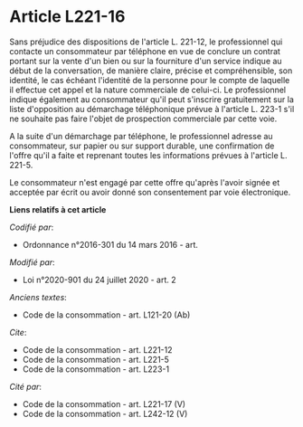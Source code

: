 # Article L221-16

Sans préjudice des dispositions de l'article L. 221-12, le professionnel qui contacte un consommateur par téléphone en vue de
conclure un contrat portant sur la vente d'un bien ou sur la fourniture d'un service indique au début de la conversation, de
manière claire, précise et compréhensible, son identité, le cas échéant l'identité de la personne pour le compte de laquelle
il effectue cet appel et la nature commerciale de celui-ci. Le professionnel indique également au consommateur qu'il peut
s'inscrire gratuitement sur la liste d'opposition au démarchage téléphonique prévue à l'article L. 223-1 s'il ne souhaite pas
faire l'objet de prospection commerciale par cette voie. 

A la suite d'un démarchage par téléphone, le professionnel adresse au consommateur, sur papier ou sur support durable, une
confirmation de l'offre qu'il a faite et reprenant toutes les informations prévues à l'article L. 221-5. 

Le consommateur n'est engagé par cette offre qu'après l'avoir signée et acceptée par écrit ou avoir donné son consentement
par voie électronique.

**Liens relatifs à cet article**

_Codifié par_:

  - Ordonnance n°2016-301 du 14 mars 2016 - art.

_Modifié par_:

  - Loi n°2020-901 du 24 juillet 2020 - art. 2

_Anciens textes_:

  - Code de la consommation - art. L121-20 (Ab)

_Cite_:

  - Code de la consommation - art. L221-12
  - Code de la consommation - art. L221-5
  - Code de la consommation - art. L223-1

_Cité par_:

  - Code de la consommation - art. L221-17 (V)
  - Code de la consommation - art. L242-12 (V)
